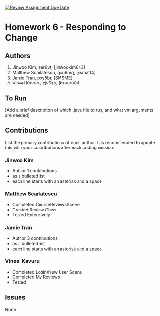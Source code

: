 [![Review Assignment Due Date](https://classroom.github.com/assets/deadline-readme-button-24ddc0f5d75046c5622901739e7c5dd533143b0c8e959d652212380cedb1ea36.svg)](https://classroom.github.com/a/DC1SF4uZ)
# Homework 6 - Responding to Change

## Authors
1) Jinwoo Kim, eer6vt, [jinwookim643]
2) Matthew Scarlatescu, qcu6mq, [ssmatt4]
3) Jamie Tran, pby5br, [SMSME]
4) Vineel Kavuru, zjv5zp, [kavuru04]

## To Run

[Add a brief description of which .java file to run, and what vm arguments are needed]

## Contributions

List the primary contributions of each author. It is recommended to update this with your contributions after each coding session.:

### Jinwoo Kim

* Author 1 contributions
* as a bulleted list
* each line starts with an asterisk and a space

### Matthew Scarlatescu

* Completed CourseReviewsScene
* Created Review Class
* Tested Extensively

### Jamie Tran

* Author 3 contributions
* as a bulleted list
* each line starts with an asterisk and a space

### Vineel Kavuru

* Completed Login/New User Scene
* Completed My Reviews 
* Tested

## Issues
None

